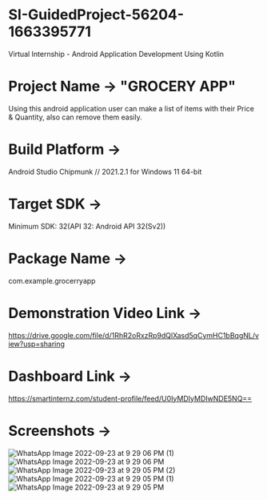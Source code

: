 # SI-GuidedProject-56204-1663395771
Virtual Internship - Android Application Development Using Kotlin

# Project Name -> "GROCERY APP"

Using this android application user can make a list of items with their Price & Quantity, also can remove them easily.

# Build Platform ->

Android Studio Chipmunk // 2021.2.1 for Windows 11 64-bit

# Target SDK ->

Minimum SDK: 32(API 32: Android API 32(Sv2))

# Package Name ->

com.example.grocerryapp

# Demonstration Video Link ->

https://drive.google.com/file/d/1RhR2oRxzRp9dQlXasd5qCymHC1bBqgNL/view?usp=sharing

# Dashboard Link ->

https://smartinternz.com/student-profile/feed/U0IyMDIyMDIwNDE5NQ==

# Screenshots ->

![WhatsApp Image 2022-09-23 at 9 29 06 PM (1)](https://user-images.githubusercontent.com/101137544/192004221-0ce3c164-bd37-48f2-9a1e-e03398b01106.jpeg)
![WhatsApp Image 2022-09-23 at 9 29 06 PM](https://user-images.githubusercontent.com/101137544/192004365-12f7139d-74e2-49e1-bcd7-5f503e6e25f7.jpeg)
![WhatsApp Image 2022-09-23 at 9 29 05 PM (2)](https://user-images.githubusercontent.com/101137544/192004407-4d97e47d-78d2-412d-acd9-688858762862.jpeg)
![WhatsApp Image 2022-09-23 at 9 29 05 PM (1)](https://user-images.githubusercontent.com/101137544/192004433-3b56c8bd-4e18-49b9-85a4-4c498be88af8.jpeg)
![WhatsApp Image 2022-09-23 at 9 29 05 PM](https://user-images.githubusercontent.com/101137544/192004485-ea13aa74-6e86-4f2e-9265-afe06f2cb0d4.jpeg)
